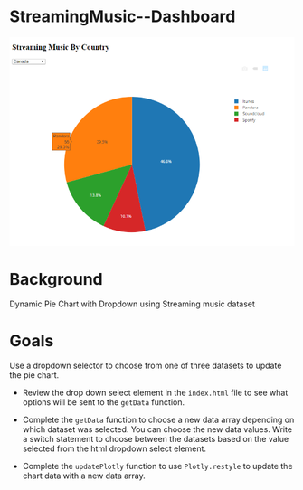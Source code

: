 # StreamingMusic--Dashboard

![x](streamMusic.png)


# Background

Dynamic Pie Chart with Dropdown using Streaming music dataset



# Goals

Use a dropdown selector to choose from one of three datasets to update the pie chart.

* Review the drop down select element in the `index.html` file to see what options will be sent to the `getData` function.

* Complete the `getData` function to choose a new data array depending on which dataset was selected. You can choose the new data values. Write a switch statement to choose between the datasets based on the value selected from the html dropdown select element.

* Complete the `updatePlotly` function to use `Plotly.restyle` to update the chart data with a new data array.
